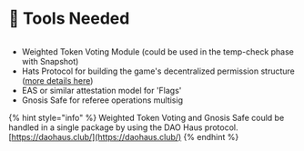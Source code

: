 # 🔧 Tools Needed

<figure><img src="../.gitbook/assets/tooolsneeded.png" alt=""><figcaption></figcaption></figure>

* Weighted Token Voting Module (could be used in the temp-check phase with Snapshot)
* Hats Protocol for building the game's decentralized permission structure ([more details here](https://hackmd.io/gqHvhxYWQrSxTUTQrYWDoQ))
* EAS or similar attestation model for 'Flags'
* Gnosis Safe for referee operations multisig

{% hint style="info" %}
Weighted Token Voting and Gnosis Safe could be handled in a single package by using the DAO Haus protocol. [https://daohaus.club/](https://daohaus.club/)
{% endhint %}

